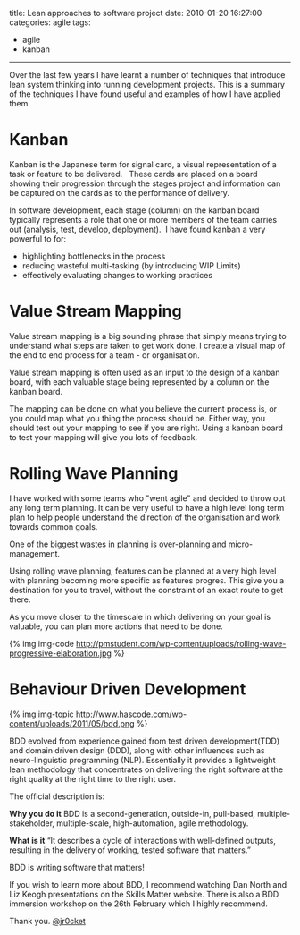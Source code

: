title: Lean approaches to software project
date: 2010-01-20 16:27:00
categories: agile
tags: 
- agile
- kanban
---

Over the last few years I have learnt a number of techniques that introduce lean system thinking into running development projects. This is a summary of the techniques I have found useful and examples of how I have applied them.

<!-- more -->

# Kanban

Kanban is the Japanese term for signal card, a visual representation of a task or feature to be delivered. &nbsp; These cards are placed on a board showing their progression through the stages project and information can be captured on the cards as to the performance of delivery.

In software development, each stage (column) on the kanban board typically represents a role that one or more members of the team carries out (analysis, test, develop, deployment).&nbsp;  I have found kanban a very powerful to for:

*   highlighting bottlenecks in the process
*   reducing wasteful multi-tasking (by introducing WIP Limits)
*   effectively evaluating changes to working practices

# Value Stream Mapping

Value stream mapping is a big sounding phrase that simply means trying to understand what steps are taken to get work done.  I create a visual map of the end to end process for a team - or organisation.

Value stream mapping is often used as an input to the design of a kanban board, with each valuable stage being represented by a column on the kanban board.

The mapping can be done on what you believe the current process is, or you could map what you thing the process should be.  Either way, you should test out your mapping to see if you are right.  Using a kanban board to test your mapping will give you lots of feedback.

# Rolling Wave Planning 

I have worked with some teams who "went agile" and decided to throw out any long term planning. It can be very useful to have a high level long term plan to help people understand the direction of the organisation and work towards common goals. 

One of the biggest wastes in planning is over-planning and micro-management.

Using rolling wave planning, features can be planned at a very high level with planning  becoming more specific as features progres. This give you a destination for you to travel, without the constraint of an exact route to get there.

As you move closer to the timescale in which delivering on your goal is valuable, you can plan more actions that need to be done.

{% img img-code http://pmstudent.com/wp-content/uploads/rolling-wave-progressive-elaboration.jpg %} 

# Behaviour Driven Development

{% img img-topic http://www.hascode.com/wp-content/uploads/2011/05/bdd.png %} 

BDD evolved from experience gained from test driven development(TDD) and domain driven design (DDD), along with other influences such as neuro-linguistic programming (NLP). Essentially it provides a lightweight lean methodology that concentrates on delivering the right software at the right quality at the right time to the right user.

The official description is:

**Why you do it**
BDD is a second-generation, outside-in, pull-based, multiple-stakeholder, multiple-scale, high-automation, agile methodology.

**What is it**
“It describes a cycle of interactions with well-defined outputs,  resulting in the delivery of working, tested software that matters.”</div>

BDD is writing software that matters!

If you wish to learn more about BDD, I recommend watching Dan North and Liz Keogh presentations on the Skills Matter website.  There is also a BDD immersion workshop on the 26th February which I highly recommend.

Thank you.
[@jr0cket](https://twitter.com/jr0cket)

